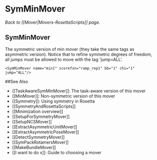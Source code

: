 # SymMinMover
*Back to [[Mover|Movers-RosettaScripts]] page.*
## SymMinMover

The symmetric version of min mover (they take the same tags as asymmetric version). Notice that to refine symmetric degrees of freedom, all jumps must be allowed to move with the tag 'jump=ALL'.

```
<SymMinMover name="min1" scorefxn="ramp_rep1" bb="1" chi="1" jump="ALL"/>
```


##See Also

* [[TaskAwareSymMinMover]]: The task-aware version of this mover
* [[MinMover]]: Non-symmetric version of this mover
* [[Symmetry]]: Using symmetry in Rosetta
* [[SymmetryAndRosettaScripts]]
* [[Minimization overview]]
* [[SetupForSymmetryMover]]
* [[SetupNCSMover]]
* [[ExtractAsymmetricUnitMover]]
* [[ExtractAsymmetricPoseMover]]
* [[DetectSymmetryMover]]
* [[SymPackRotamersMover]]
* [[MakeBundleMover]]
* [[I want to do x]]: Guide to choosing a mover